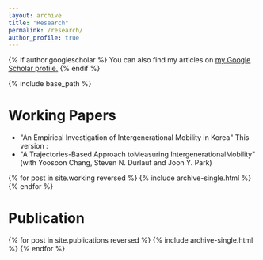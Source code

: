 ```yaml
---
layout: archive
title: "Research"
permalink: /research/
author_profile: true
---
```


{% if author.googlescholar %}
  You can also find my articles on <u><a href="{{author.googlescholar}}">my Google Scholar profile</a>.</u>
{% endif %}

{% include base_path %}

Working Papers
======
* "An Empirical Investigation of Intergenerational Mobility in Korea" 
  This version : 
* "A Trajectories-Based Approach toMeasuring IntergenerationalMobility" (with Yoosoon Chang, Steven N. Durlauf and Joon Y. Park)

{% for post in site.working reversed %}
  {% include archive-single.html %}
{% endfor %}


Publication
======

{% for post in site.publications reversed %}
  {% include archive-single.html %}
{% endfor %}

